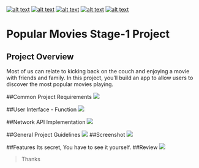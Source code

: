 <!-- Please don't remove this: Grab your social icons from https://github.com/carlsednaoui/gitsocial -->

<!-- display the social media buttons in your README -->

[![alt text][1.1]][1] 		[![alt text][2.1]][2] 		[![alt text][3.1]][3]		[![alt text][4.1]][4]		[![alt text][5.1]][5]


<!-- links to social media icons -->
<!-- no need to change these -->

<!-- icons with padding -->

[1.1]: http://i.imgur.com/tXSoThF.png (twitter icon with padding)
[2.1]: http://i.imgur.com/P3YfQoD.png (facebook icon with padding)
[3.1]: http://i.imgur.com/yCsTjba.png (google plus icon with padding)
[4.1]: https://ppxdev.files.wordpress.com/2018/10/aln.png (tumblr icon with padding)
[5.1]: http://i.imgur.com/0o48UoR.png (github icon with padding)


<!-- links to your social media accounts -->
<!-- update these accordingly -->

[1]: http://www.twitter.com/imtrilokia
[2]: http://www.facebook.com/abhinandan.trilokia
[3]: https://plus.google.com/+AbhinandanTrilokia
[4]: https://www.linkedin.com/in/abhinandantrilokia/
[5]: https://github.com/Trilokia


<!-- Please don't remove this: Grab your social icons from https://github.com/carlsednaoui/gitsocial -->
# Popular Movies Stage-1 Project

## Project Overview
Most of us can relate to kicking back on the couch and enjoying a movie with friends and family. In this project, you’ll build an app to allow users to discover the most popular movies playing. 

##Common Project Requirements
![](https://ppxdev.files.wordpress.com/2018/10/pmaa11.png)

##User Interface - Function
![](https://ppxdev.files.wordpress.com/2018/10/pmaa21.png)

##Network API Implementation
![](https://ppxdev.files.wordpress.com/2018/10/pmaa31.png)

##General Project Guidelines
![](https://ppxdev.files.wordpress.com/2018/10/pmaa41.png)
##Screenshot
![](https://ppxdev.files.wordpress.com/2018/10/pmas11.png)

##Features
Its secret, You have to see it yourself.
##Review
![](https://ppxdev.files.wordpress.com/2018/10/pmaa51.png)

>Thanks